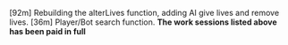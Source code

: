 [92m] Rebuilding the alterLives function, adding AI give lives and remove lives.
[36m] Player/Bot search function.
**The work sessions listed above has been paid in full**